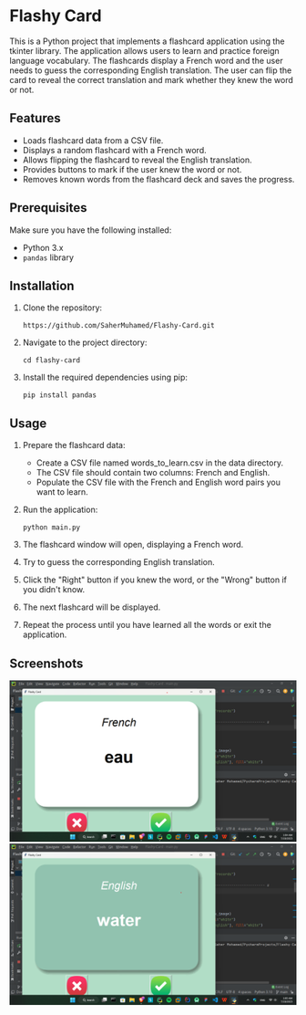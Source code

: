 # Flashy Card
This is a Python project that implements a flashcard application using the tkinter library. The application allows users to learn and practice foreign language vocabulary. The flashcards display a French word and the user needs to guess the corresponding English translation. The user can flip the card to reveal the correct translation and mark whether they knew the word or not.

## Features
- Loads flashcard data from a CSV file.
- Displays a random flashcard with a French word.
- Allows flipping the flashcard to reveal the English translation.
- Provides buttons to mark if the user knew the word or not.
- Removes known words from the flashcard deck and saves the progress.

## Prerequisites
Make sure you have the following installed:
  - Python 3.x
  - `pandas` library

## Installation
1. Clone the repository:
    ```commandline
    https://github.com/SaherMuhamed/Flashy-Card.git
    ```

2. Navigate to the project directory:
    ```commandline
    cd flashy-card
    ```

3. Install the required dependencies using pip:
    ```commandline
    pip install pandas
    ```

## Usage
1. Prepare the flashcard data:
   - Create a CSV file named words_to_learn.csv in the data directory.
   - The CSV file should contain two columns: French and English.
   - Populate the CSV file with the French and English word pairs you want to learn.

2. Run the application:
    ```commandline
    python main.py
    ```

3. The flashcard window will open, displaying a French word.
4. Try to guess the corresponding English translation.
5. Click the "Right" button if you knew the word, or the "Wrong" button if you didn't know.
6. The next flashcard will be displayed.
7. Repeat the process until you have learned all the words or exit the application.

## Screenshots
![](screenshots/Screenshot_2023-07-19_010455.png)
![](screenshots/Screenshot_2023-07-19_010519.png)
